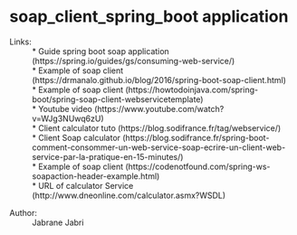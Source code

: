# soap_client_spring_boot application

<dl>
<dt>Links:</dt>
<dd>*  Guide spring boot soap application (https://spring.io/guides/gs/consuming-web-service/)</dd>
<dd>* Example of soap client (https://drmanalo.github.io/blog/2016/spring-boot-soap-client.html)</dd>
<dd>* Example of soap client (https://howtodoinjava.com/spring-boot/spring-soap-client-webservicetemplate)</dd>
<dd>* Youtube video (https://www.youtube.com/watch?v=WJg3NUwq6zU)</dd>
<dd>* Client calculator tuto (https://blog.sodifrance.fr/tag/webservice/)</dd>
<dd>* Client Soap calculator (https://blog.sodifrance.fr/spring-boot-comment-consommer-un-web-service-soap-ecrire-un-client-web-service-par-la-pratique-en-15-minutes/)</dd>
<dd>* Example of soap client (https://codenotfound.com/spring-ws-soapaction-header-example.html)</dd>
<dd>* URL of calculator Service (http://www.dneonline.com/calculator.asmx?WSDL)</dd>
</dl>

<dl>
  <dt>Author:</dt>
  <dd>Jabrane Jabri</dd>
</dl>
